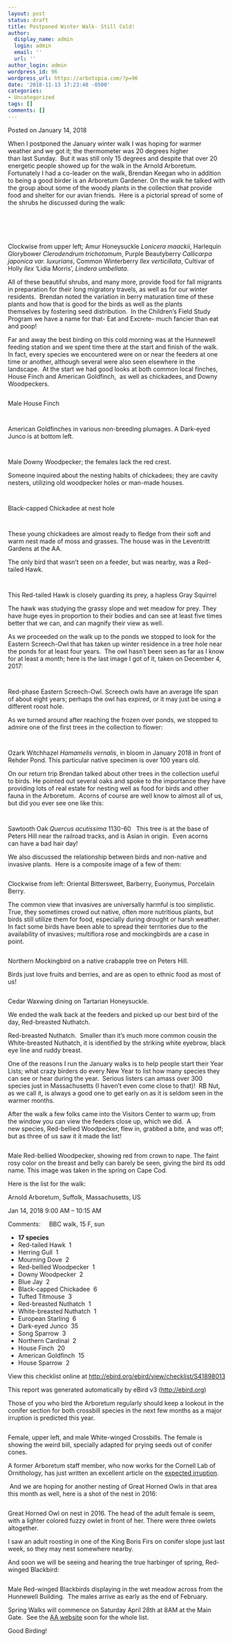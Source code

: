 ```yaml
---
layout: post
status: draft
title: Postponed Winter Walk- Still Cold!
author:
  display_name: admin
  login: admin
  email: ''
  url: ''
author_login: admin
wordpress_id: 96
wordpress_url: https://arbotopia.com/?p=96
date: '2018-11-13 17:23:48 -0500'
categories:
- Uncategorized
tags: []
comments: []
---
```




<p>Posted on January 14, 2018</a></p>





<p>When I postponed the January winter walk I was hoping for warmer weather and we got it; the thermometer&nbsp;was 20 degrees higher than&nbsp;last&nbsp;Sunday.&nbsp; But it was still only 15 degrees&nbsp;and&nbsp;despite that over 20 energetic people showed up for&nbsp;the walk in the Arnold Arboretum.&nbsp; Fortunately I had a co-leader on the walk, Brendan Keegan who in addition to being a good birder is an Arboretum Gardener. On the walk he talked with the group about some of the woody plants in the collection that provide food and shelter for our avian friends.&nbsp; Here is a&nbsp;pictorial spread&nbsp;of some of the shrubs he discussed during the walk:</p>


<p><!-- wp:image {"id":193} --></p>
 <img src="/images/2018/11/Fall-Berries-PS-2.jpg" alt="" class="wp-image-193"/> 


<p><!-- wp:image {"id":192} --></p>
 <img src="/images/2018/11/Fall-Berries-PS-1.jpg" alt="" class="wp-image-192"/> 


<p><!-- wp:image --></p>
 <img src="blob:https://arbotopia.com/085ff270-5495-499f-9b2a-d9253f139715" alt=""/> 


<p><!-- wp:image --></p>
 <img src="blob:https://arbotopia.com/77f60ef2-e09a-4a1d-91be-f10aefb37975" alt=""/> 


<p><!-- wp:image {"id":191} --></p>
 <img src="/images/2018/11/Fall-Berries-PS.jpg" alt="" class="wp-image-191"/> 





<p>Clockwise from upper left; Amur Honeysuckle&nbsp;<em>Lonicera maackii</em>, Harlequin Glorybower&nbsp;<em>Clerodendrum trichotomum</em>, Purple Beautyberry&nbsp;<em>Callicarpa japonica var. luxurians</em>, Common Winterberry&nbsp;<em>Ilex verticillata</em>, Cultivar of Holly&nbsp;<em>Ilex</em>&nbsp;&lsquo;Lidia Morris&rsquo;,&nbsp;<em>Lindera umbellata</em>.</p>





<p>All of these beautiful shrubs, and many more, provide food for fall migrants in preparation for their long migratory travels, as well as for our winter residents.&nbsp; Brendan noted the variation in berry maturation&nbsp;time&nbsp;of these plants and how that&nbsp;is good for the&nbsp;birds as well as the plants themselves&nbsp;by&nbsp;fostering seed distribution.&nbsp; In the Children&rsquo;s Field Study Program we have a name for that- Eat and Excrete- much fancier than&nbsp;eat and poop!</p>





<p>Far and away the&nbsp;best birding on this cold morning was at the Hunnewell feeding station and we spent time there at the start and finish of the walk.&nbsp; In fact,&nbsp;every species we encountered were on or near the feeders at one time or another, although&nbsp;several were also seen elsewhere&nbsp;in the landscape.&nbsp; At the start we had good looks at both common local finches, House Finch and American Goldfinch,&nbsp; as well as chickadees, and Downy Woodpeckers.</p>


<p><!-- wp:image {"id":172} --></p>
 <img src="/images/2018/11/P1150645.jpg" alt="" class="wp-image-172"/> 





<p>Male House Finch</p>


<p><!-- wp:image {"id":1585} --></p>
 <img src="https://web.archive.org/web/20180401052920im_/http://www.arbotopia.com/wp-content/uploads/2018/01/IMG_5544.jpg" alt="" class="wp-image-1585"/> 


<p><!-- wp:image {"id":174} --></p>
 <img src="/images/2018/11/IMG_5544.jpg" alt="" class="wp-image-174"/> 





<p>American Goldfinches in various non-breeding plumages. A Dark-eyed Junco is at bottom left.</p>


<p><!-- wp:image {"id":1586} --></p>
 <img src="https://web.archive.org/web/20180401052920im_/http://www.arbotopia.com/wp-content/uploads/2018/01/P1010496.jpg" alt="" class="wp-image-1586"/> 


<p><!-- wp:image {"id":173} --></p>
 <img src="/images/2018/11/P1010496.jpg" alt="" class="wp-image-173"/> 





<p>Male Downy Woodpecker; the females lack the red crest.</p>





<p>Someone inquired about the nesting habits of chickadees; they are cavity nesters, utilizing old woodpecker holes or man-made houses.</p>


<p><!-- wp:image {"id":1587} --></p>
 <img src="https://web.archive.org/web/20180401052920im_/http://www.arbotopia.com/wp-content/uploads/2018/01/P1080191.jpg" alt="" class="wp-image-1587"/> 


<p><!-- wp:image {"id":175} --></p>
 <img src="/images/2018/11/P1080191.jpg" alt="" class="wp-image-175"/> 





<p>Black-capped Chickadee at nest hole</p>


<p><!-- wp:image {"id":1588,"align":"center"} --></p>
<div class="wp-block-image">
<figure class="aligncenter"><img src="https://web.archive.org/web/20180401052920im_/http://www.arbotopia.com/wp-content/uploads/2018/01/P1090443.jpg" alt="" class="wp-image-1588"/> 
</div>


<p><!-- wp:image {"id":176} --></p>
 <img src="/images/2018/11/P1090443.jpg" alt="" class="wp-image-176"/> 





<p>These young chickadees are almost ready to fledge from their soft and warm nest made of moss and grasses. The house was in the Leventritt Gardens at the AA.</p>





<p>The only bird that wasn&rsquo;t seen on a feeder, but was nearby, was&nbsp;a Red-tailed Hawk.</p>


<p><!-- wp:image {"id":1589} --></p>
 <img src="https://web.archive.org/web/20180401052920im_/http://www.arbotopia.com/wp-content/uploads/2018/01/R-T-Hawk-3.jpg" alt="" class="wp-image-1589"/> 


<p><!-- wp:image {"id":177} --></p>
 <img src="/images/2018/11/R-T-Hawk-1.jpg" alt="" class="wp-image-177"/> 





<p>This Red-tailed Hawk is closely guarding its prey, a hapless Gray Squirrel</p>





<p>The hawk was studying the grassy slope and wet meadow for prey. They have huge eyes in proportion to their bodies and can see at least five times better that we can, and can magnify their&nbsp;view as well.</p>





<p>As we proceeded on the walk up to the ponds we stopped to look for the Eastern Screech-Owl&nbsp;that has taken up winter residence in a tree hole near the ponds for at least four years.&nbsp; The owl hasn&rsquo;t been seen as far as I know for at least a month; here is the last image I got of it, taken on December 4, 2017:</p>


<p><!-- wp:image {"id":178} --></p>
 <img src="/images/2018/11/P1010217.jpg" alt="" class="wp-image-178"/> 


<p><!-- wp:image {"id":1590} --></p>
 <img src="https://web.archive.org/web/20180401052920im_/http://www.arbotopia.com/wp-content/uploads/2018/01/P1010047.jpg" alt="" class="wp-image-1590"/> 





<p>Red-phase Eastern Screech-Owl. Screech owls have an average life span of&nbsp;about eight years; perhaps the owl has expired, or it may just be using a different roost hole.</p>





<p>As we turned around after&nbsp;reaching the frozen over ponds,&nbsp;we stopped to admire one of the first trees in the collection to flower:</p>


<p><!-- wp:image {"id":179} --></p>
 <img src="/images/2018/11/P1010509.jpg" alt="" class="wp-image-179"/> 


<p><!-- wp:image {"id":1591} --></p>
 <img src="https://web.archive.org/web/20180401052920im_/http://www.arbotopia.com/wp-content/uploads/2018/01/P1010509.jpg" alt="" class="wp-image-1591"/> 





<p>Ozark Witchhazel&nbsp;<em>Hamamelis vernalis</em>, in bloom in January 2018 in front of Rehder Pond. This particular native specimen is over 100 years old.</p>





<p>On our return trip Brendan talked about other trees in the collection useful to birds. He pointed out several oaks and spoke to the importance they have providing lots of&nbsp;real estate for nesting well as food for birds and other fauna in the Arboretum.&nbsp; Acorns of course are well know to almost all of us, but did you ever see one like this:</p>


<p><!-- wp:image {"id":1592} --></p>
 <img src="https://web.archive.org/web/20180401052920im_/http://www.arbotopia.com/wp-content/uploads/2018/01/IMG_0789.jpg" alt="" class="wp-image-1592"/> 


<p><!-- wp:image {"id":180} --></p>
 <img src="/images/2018/11/IMG_0789.jpg" alt="" class="wp-image-180"/> 





<p>Sawtooth Oak&nbsp;<em>Quercus acutissima</em>&nbsp;1130-60&nbsp; &nbsp;This tree is at the base of Peters Hill near the railroad tracks, and is Asian in origin.&nbsp; Even acorns can&nbsp;have a bad hair day!</p>





<p>We also discussed the relationship between birds and non-native&nbsp;and invasive plants.&nbsp; Here is a&nbsp;composite image of a few of them:</p>


<p><!-- wp:image {"id":214} --></p>
 <img src="/images/2018/11/invasives-1.jpg" alt="" class="wp-image-214"/> 





<p>Clockwise from left: Oriental Bittersweet, Barberry, Euonymus, Porcelain Berry.</p>





<p>The common view that invasives are universally harmful is too simplistic. True, they sometimes crowd out native,&nbsp;often more nutritious plants, but birds still utilize them for food, especially during drought or harsh weather.&nbsp; In fact some birds have been able to spread their territories due to the availability of invasives; multiflora rose and mockingbirds are a case in point.</p>


<p><!-- wp:image {"id":182} --></p>
 <img src="/images/2018/11/P1150229.jpg" alt="" class="wp-image-182"/> 





<p>Northern Mockingbird on a native crabapple tree on Peters Hill.</p>





<p>Birds just love fruits and berries,&nbsp;and are as open to ethnic food as most of us!</p>


<p><!-- wp:image {"id":187} --></p>
 <img src="/images/2018/11/P1170776.jpg" alt="" class="wp-image-187"/> 





<p>Cedar Waxwing dining on Tartarian Honeysuckle.</p>





<p>We ended the walk back at the feeders and picked up our best bird of the day, Red-breasted Nuthatch.</p>





<p>Red-breasted Nuthatch.&nbsp; Smaller than it&rsquo;s much more common cousin the White-breasted Nuthatch, it is identified by the striking white eyebrow, black eye line and ruddy breast.</p>





<p>One of the reasons I run the January walks is to help people&nbsp;start their Year Lists; what crazy birders do every New Year to&nbsp;list how many species they can&nbsp;see or hear&nbsp;during the year.&nbsp; Serious listers can amass over 300 species just in Massachusetts (I haven&rsquo;t even come close to that)!&nbsp; RB Nut, as we call it, is always a good one to get early on as it is seldom seen in the warmer months.</p>





<p>After the walk a few&nbsp;folks came into the Visitors Center to warm up; from the window&nbsp;you can view the feeders close up, which we did.&nbsp; A new&nbsp;species, Red-bellied Woodpecker, flew in, grabbed a bite, and was off; but as three of us saw it it made the list!</p>


<p><!-- wp:image {"id":183} --></p>
 <img src="/images/2018/11/P1270442.jpg" alt="" class="wp-image-183"/> 





<p>Male Red-bellied Woodpecker, showing red from crown to nape. The faint rosy color on the breast and belly can barely be seen, giving the bird its odd name. This image was taken in the spring on Cape Cod.</p>





<p>Here is the list for the walk:</p>





<p>Arnold Arboretum, Suffolk, Massachusetts, US</p>





<p>Jan 14, 2018 9:00 AM &ndash; 10:15 AM</p>





<p>Comments: &nbsp;&nbsp;&nbsp;&nbsp;BBC walk, 15 F, sun</p>


<p><!-- wp:list --></p>
<ul>
<li><strong>17 species</strong></li>
<li>Red-tailed Hawk &nbsp;1</li>
<li>Herring Gull &nbsp;1</li>
<li>Mourning Dove &nbsp;2</li>
<li>Red-bellied Woodpecker &nbsp;1</li>
<li>Downy Woodpecker &nbsp;2</li>
<li>Blue Jay &nbsp;2</li>
<li>Black-capped Chickadee &nbsp;6</li>
<li>Tufted Titmouse &nbsp;3</li>
<li>Red-breasted Nuthatch &nbsp;1</li>
<li>White-breasted Nuthatch &nbsp;1</li>
<li>European Starling &nbsp;6</li>
<li>Dark-eyed Junco &nbsp;35</li>
<li>Song Sparrow &nbsp;3</li>
<li>Northern Cardinal &nbsp;2</li>
<li>House Finch &nbsp;20</li>
<li>American Goldfinch &nbsp;15</li>
<li>House Sparrow &nbsp;2</li>
</ul>
<p><!-- /wp:list --></p>



<p>View this checklist online at&nbsp;<a href="https://web.archive.org/web/20180401052920/http://ebird.org/ebird/view/checklist/S41898013">http://ebird.org/ebird/view/checklist/S41898013</a></p>





<p>This report was generated automatically by eBird v3 (<a href="https://web.archive.org/web/20180401052920/http://ebird.org/">http://ebird.org</a>)</p>





<p>Those of you who bird the Arboretum regularly should keep a lookout in the conifer section for both crossbill species in the next few months as a major irruption is predicted this year.</p>


<p><!-- wp:image {"id":186} --></p>
 <img src="/images/2018/11/P1030055.jpg" alt="" class="wp-image-186"/> 





<p>Female, upper left, and male White-winged Crossbills. The female is showing the weird bill, specially adapted for prying seeds out of conifer cones.</p>





<p>A former Arboretum staff member, who now works for the Cornell Lab of Ornithology, has just written an excellent article on the&nbsp;<a href="https://web.archive.org/web/20180401052920/https://goo.gl/LQXiaQ">expected irruption</a>.</p>





<p>&nbsp;And we are hoping for another nesting of Great Horned Owls in that area this month as well, here is a shot of the nest in 2016:</p>


<p><!-- wp:image {"id":185} --></p>
 <img src="/images/2018/11/P1120355.jpg" alt="" class="wp-image-185"/> 





<p>Great Horned Owl on nest in 2016. The head of the adult female is seem, with a lighter colored fuzzy owlet in front of her. There were three owlets altogether.</p>





<p>I saw an adult roosting in one of the King Boris Firs on conifer slope just last week, so they may nest somewhere nearby.</p>





<p>And soon we will be seeing and hearing the true harbinger of spring, Red-winged Blackbird:</p>


<p><!-- wp:image {"id":184} --></p>
 <img src="/images/2018/11/P1130421.jpg" alt="" class="wp-image-184"/> 





<p>Male Red-winged Blackbirds displaying in the wet meadow across from the Hunnewell Building.&nbsp; The males arrive as early as the end of February.</p>





<p>Spring Walks will commence on Saturday April 28th at 8AM at the Main Gate.&nbsp;&nbsp;See the&nbsp;<a href="https://web.archive.org/web/20180401052920/https://www.arboretum.harvard.edu/">AA website</a>&nbsp;soon for the whole list.</p>





<p>Good Birding!<br></p>



